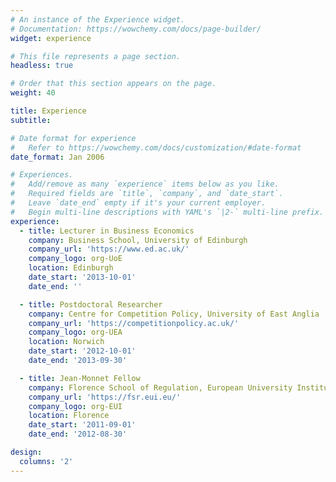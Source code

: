 ```yaml
---
# An instance of the Experience widget.
# Documentation: https://wowchemy.com/docs/page-builder/
widget: experience

# This file represents a page section.
headless: true

# Order that this section appears on the page.
weight: 40

title: Experience
subtitle:

# Date format for experience
#   Refer to https://wowchemy.com/docs/customization/#date-format
date_format: Jan 2006

# Experiences.
#   Add/remove as many `experience` items below as you like.
#   Required fields are `title`, `company`, and `date_start`.
#   Leave `date_end` empty if it's your current employer.
#   Begin multi-line descriptions with YAML's `|2-` multi-line prefix.
experience:
  - title: Lecturer in Business Economics
    company: Business School, University of Edinburgh
    company_url: 'https://www.ed.ac.uk/'
    company_logo: org-UoE
    location: Edinburgh
    date_start: '2013-10-01'
    date_end: ''

  - title: Postdoctoral Researcher
    company: Centre for Competition Policy, University of East Anglia
    company_url: 'https://competitionpolicy.ac.uk/'
    company_logo: org-UEA
    location: Norwich
    date_start: '2012-10-01'
    date_end: '2013-09-30'

  - title: Jean-Monnet Fellow
    company: Florence School of Regulation, European University Institute
    company_url: 'https://fsr.eui.eu/'
    company_logo: org-EUI
    location: Florence
    date_start: '2011-09-01'
    date_end: '2012-08-30'

design:
  columns: '2'
---
```

